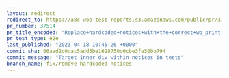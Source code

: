 ```yaml
---
layout: redirect
redirect_to: https://a8c-woo-test-reports.s3.amazonaws.com/public/pr/37514/e2e/index.html
pr_number: 37514
pr_title_encoded: "Replace+hardcoded+notices+with+the+correct+wp_print_notice+function"
pr_test_type: e2e
last_published: "2023-04-18 10:45:26 +0000"
commit_sha: 06aad2c0dac5add5be1628750d0cbe3fe50bb794
commit_message: "Target inner div within notices in tests"
branch_name: fix/remove-hardcoded-notices
---
```

